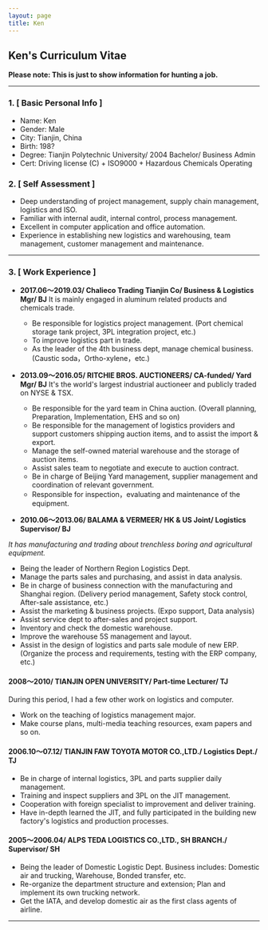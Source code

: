 ```yaml
---
layout: page
title: Ken
---
```


## Ken's Curriculum Vitae

**Please note: This is just to show information for hunting a job.**

---

### 1. [ Basic Personal Info ]

- Name: Ken
- Gender: Male
- City: Tianjin, China
- Birth: 198?
- Degree: Tianjin Polytechnic University/ 2004 Bachelor/ Business Admin
- Cert: Driving license (C) + ISO9000 + Hazardous Chemicals Operating

### 2. [ Self Assessment ]

- Deep understanding of project management, supply chain management, logistics and ISO.
- Familiar with internal audit, internal control, process management.
- Excellent in computer application and office automation.
- Experience in establishing new logistics and warehousing, team management, customer management and maintenance.

---

### 3. [ Work Experience ]

- **2017.06～2019.03/ Chalieco Trading Tianjin Co/ Business & Logistics Mgr/ BJ**
It is mainly engaged in aluminum related products and chemicals trade.
  - Be responsible for logistics project management. (Port chemical storage tank project, 3PL integration project, etc.)
  - To improve logistics part in trade.
  - As the leader of the 4th business dept, manage chemical business. (Caustic soda，Ortho-xylene，etc.)

- **2013.09～2016.05/ RITCHIE BROS. AUCTIONEERS/ CA-funded/ Yard Mgr/ BJ**
It's the world's largest industrial auctioneer and publicly traded on NYSE & TSX.
  - Be responsible for the yard team in China auction. (Overall planning, Preparation, Implementation, EHS and so on)
  - Be responsible for the management of logistics providers and support customers shipping auction items, and to assist the import & export.
  - Manage the self-owned material warehouse and the storage of auction items.
  - Assist sales team to negotiate and execute to auction contract.
  - Be in charge of Beijing Yard management, supplier management and coordination of relevant government.
  - Responsible for inspection，evaluating and maintenance of the equipment.

- **2010.06～2013.06/ BALAMA & VERMEER/ HK & US Joint/ Logistics Supervisor/ BJ**

*It has manufacturing and trading about trenchless boring and agricultural equipment.*

  - Being the leader of Northern Region Logistics Dept.
  - Manage the parts sales and purchasing, and assist in data analysis.
  - Be in charge of business connection with the manufacturing and Shanghai region. (Delivery period management, Safety stock control, After-sale assistance, etc.)
  - Assist the marketing & business projects. (Expo support, Data analysis)
  - Assist service dept to after-sales and project support.
  - Inventory and check the domestic warehouse.
  - Improve the warehouse 5S management and layout.
  - Assist in the design of logistics and parts sale module of new ERP. (Organize the process and requirements, testing with the ERP company, etc.)

#### **2008～2010/ TIANJIN OPEN UNIVERSITY/ Part-time Lecturer/ TJ**

During this period, I had a few other work on logistics and computer.

- Work on the teaching of logistics management major.
- Make course plans, multi-media teaching resources, exam papers and so on.

#### **2006.10～07.12/ TIANJIN FAW TOYOTA MOTOR CO.,LTD./ Logistics Dept./ TJ**

- Be in charge of internal logistics, 3PL and parts supplier daily management.
- Training and inspect suppliers and 3PL on the JIT management.
- Cooperation with foreign specialist to improvement and deliver training.
- Have in-depth learned the JIT, and fully participated in the building new factory's logistics and production processes.

#### **2005～2006.04/ ALPS TEDA LOGISTICS CO.,LTD., SH BRANCH./ Supervisor/ SH**

- Being the leader of Domestic Logistic Dept. Business includes: Domestic air and trucking, Warehouse, Bonded transfer, etc.
- Re-organize the department structure and extension; Plan and implement its own trucking network.
- Get the IATA, and develop domestic air as the first class agents of airline.

---
